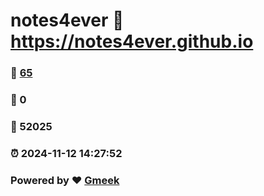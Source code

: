 # notes4ever :link: https://notes4ever.github.io 
### :page_facing_up: [65](https://notes4ever.github.io/tag.html) 
### :speech_balloon: 0 
### :hibiscus: 52025 
### :alarm_clock: 2024-11-12 14:27:52 
### Powered by :heart: [Gmeek](https://github.com/Meekdai/Gmeek)
